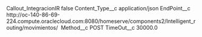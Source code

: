 <?xml version="1.0" encoding="UTF-8"?>
<CustomMetadata xmlns="http://soap.sforce.com/2006/04/metadata" xmlns:xsi="http://www.w3.org/2001/XMLSchema-instance" xmlns:xsd="http://www.w3.org/2001/XMLSchema">
    <label>Callout_IntegracionIR</label>
    <protected>false</protected>
    <values>
        <field>Content_Type__c</field>
        <value xsi:type="xsd:string">application/json</value>
    </values>
    <values>
        <field>EndPoint__c</field>
        <value xsi:type="xsd:string">http://oc-140-86-69-224.compute.oraclecloud.com:8080/homeserve/components2/Intelligent_routing/movimientos/ </value>
    </values>
    <values>
        <field>Method__c</field>
        <value xsi:type="xsd:string">POST</value>
    </values>
    <values>
        <field>TimeOut__c</field>
        <value xsi:type="xsd:double">30000.0</value>
    </values>
</CustomMetadata>

